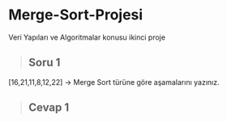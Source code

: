 # Merge-Sort-Projesi
Veri Yapıları ve Algoritmalar konusu ikinci proje

> ## Soru 1
[16,21,11,8,12,22] -> Merge Sort türüne göre aşamalarını yazınız.

> ## Cevap 1
```


```

